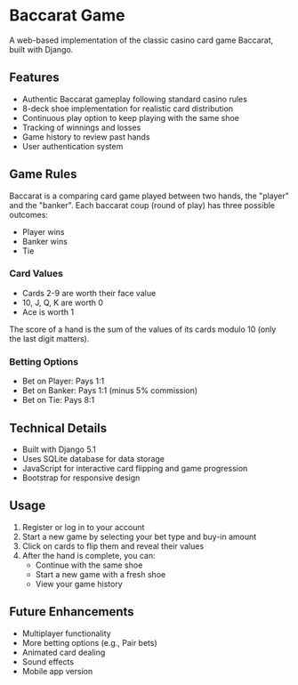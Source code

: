 # Baccarat Game

A web-based implementation of the classic casino card game Baccarat, built with Django.

## Features

- Authentic Baccarat gameplay following standard casino rules
- 8-deck shoe implementation for realistic card distribution
- Continuous play option to keep playing with the same shoe
- Tracking of winnings and losses
- Game history to review past hands
- User authentication system

## Game Rules

Baccarat is a comparing card game played between two hands, the "player" and the "banker". Each baccarat coup (round of play) has three possible outcomes:
- Player wins
- Banker wins
- Tie

### Card Values
- Cards 2-9 are worth their face value
- 10, J, Q, K are worth 0
- Ace is worth 1

The score of a hand is the sum of the values of its cards modulo 10 (only the last digit matters).

### Betting Options
- Bet on Player: Pays 1:1
- Bet on Banker: Pays 1:1 (minus 5% commission)
- Bet on Tie: Pays 8:1

## Technical Details

- Built with Django 5.1
- Uses SQLite database for data storage
- JavaScript for interactive card flipping and game progression
- Bootstrap for responsive design

## Usage

1. Register or log in to your account
2. Start a new game by selecting your bet type and buy-in amount
3. Click on cards to flip them and reveal their values
4. After the hand is complete, you can:
   - Continue with the same shoe
   - Start a new game with a fresh shoe
   - View your game history

## Future Enhancements

- Multiplayer functionality
- More betting options (e.g., Pair bets)
- Animated card dealing
- Sound effects
- Mobile app version
